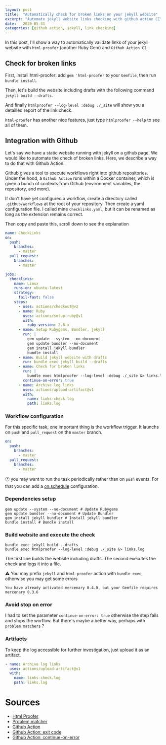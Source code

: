 ```yaml
---
layout: post
title:  "Automatically check for broken links on your jekyll website"
excerpt: "Automate jekyll website links checking with github action CI"
date:   2020-05-31
categories: [github action, jekyll, link checking]
---
```

In this post, I'll show a way to automatically validate links of your jekyll website with `html-proofer` (another Ruby Gem) and `Github Action CI`.

## Check for broken links
First, install html-proofer: add `gem 'html-proofer` to your `Gemfile`, then run `bundle install`.

Then, let's build the website including drafts with the following command `jekyll build --drafts`.

And finally `htmlproofer --log-level :debug ./_site` will show you a detailled report of the link check.

`html-proofer` has another nice features, just type `htmlproofer --help` to see all of them.

## Integration with Github
Let's say we have a static website running with jekyll on a github page. We would like to automate the check of broken links. Here, we describe a way to do that with Github Action.

Github gives a tool to execute workflows right into github repositories. Under the hood, a `Github Action` runs within a Docker container, which is given a bunch of contexts from Github (environment variables, the repository, and more).

If don't have yet configured a workflow, create a directory called `.github/workflows` at the root of your repository. Then create a yaml configuration file. I called mine `checklinks.yaml`, but it can be renamed as long as the extension remains correct.

Then copy and paste this, scroll down to see the explanation 
```yaml
name: CheckLinks
on:
  push:
    branches:
      - master
  pull_request:
    branches:
      - master

jobs:
  checklinks:
    name: Linux
    runs-on: ubuntu-latest
    strategy:
      fail-fast: false
    steps:
      - uses: actions/checkout@v2
      - name: Ruby
        uses: actions/setup-ruby@v1
        with:
          ruby-version: 2.6.x
      - name: Setup Rubygems, Bundler, jekyll
        run: | 
          gem update --system --no-document
          gem update bundler --no-document
          gem install jekyll bundler
          bundle install
      - name: Build jekyll website with drafts
        run: bundle exec jekyll build --drafts
      - name: Check for broken links
        run: |
          bundle exec htmlproofer --log-level :debug ./_site &> links.log
        continue-on-error: true
      - name: Archive log links
        uses: actions/upload-artifact@v1
        with:
          name: links-check.log
          path: links.log
```
### Workflow configuration
For this specific task, one important thing is the workflow trigger. It launchs on `push` and `pull_request` on the `master` branch.
```yaml
on:
  push:
    branches:
      - master
  pull_request:
    branches:
      - master
```
:clock1: you may want to run the task periodically rather than on `push` events. For that you can add a [on.schedule](https://help.github.com/en/actions/reference/workflow-syntax-for-github-actions#onschedule) configuration.

### Dependencies setup
```shell
gem update --system --no-document # Update Rubygems
gem update bundler --no-document # Update Bundler
gem install jekyll bundler # Install jekyll bundler
bundle install # Bundle install
```

### Build website and execute the check
```shell
bundle exec jekyll build --drafts
bundle exec htmlproofer --log-level :debug ./_site &> links.log
```
The first line builds the website including drafts. The second executes the check and logs it into a file.

:warning: You may prefix `jekyll` and `html-proofer` action with `bundle exec`, otherwise you may get some errors
```shell
You have already activated mercenary 0.4.0, but your Gemfile requires mercenary 0.3.6
```

### Avoid stop on error
I had to set the parameter `continue-on-error: true` otherwise the step fails and stops the worflow. But there's maybe a better way, perhaps with [`problem matchers`](https://github.com/actions/toolkit/blob/master/docs/problem-matchers.md) ?

### Artifacts
To keep the log accessible for further investigation, just upload it as an artifact.
```yaml
- name: Archive log links
  uses: actions/upload-artifact@v1
  with:
    name: links-check.log
    path: links.log
```

# Sources
* [Html Proofer](https://www.supertechcrew.com/jekyll-check-for-broken-links/)
* [Problem matcher](https://github.com/actions/toolkit/blob/master/docs/commands.md#problem-matchers)
* [Github Action](https://tech.gadventures.com/things-i-learned-making-my-first-github-action-84f528a97015)
* [Github Action: exit code](https://help.github.com/en/actions/creating-actions/setting-exit-codes-for-actions)
* [Github Action: continue-on-error](https://help.github.com/en/actions/reference/workflow-syntax-for-github-actions)